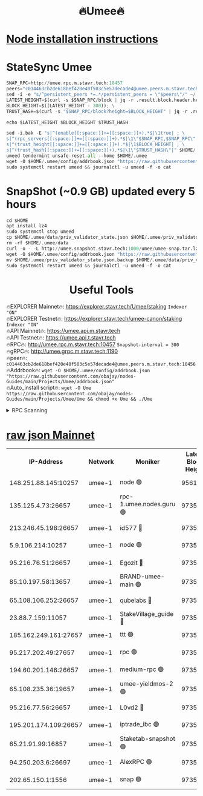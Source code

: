 <h1 align="center"> 🔥Umee🔥</h1>


[Node installation instructions](https://github.com/obajay/nodes-Guides/tree/main/Projects/Umee)
=
# StateSync Umee
```python
SNAP_RPC=http://umee.rpc.m.stavr.tech:10457
peers="c014463cb2de618bef420e40f503c5e57decade4@umee.peers.m.stavr.tech:10456"
sed -i -e "s/^persistent_peers *=.*/persistent_peers = \"$peers\"/" ~/.umee/config/config.toml
LATEST_HEIGHT=$(curl -s $SNAP_RPC/block | jq -r .result.block.header.height); \
BLOCK_HEIGHT=$((LATEST_HEIGHT - 300)); \
TRUST_HASH=$(curl -s "$SNAP_RPC/block?height=$BLOCK_HEIGHT" | jq -r .result.block_id.hash)

echo $LATEST_HEIGHT $BLOCK_HEIGHT $TRUST_HASH

sed -i.bak -E "s|^(enable[[:space:]]+=[[:space:]]+).*$|\1true| ; \
s|^(rpc_servers[[:space:]]+=[[:space:]]+).*$|\1\"$SNAP_RPC,$SNAP_RPC\"| ; \
s|^(trust_height[[:space:]]+=[[:space:]]+).*$|\1$BLOCK_HEIGHT| ; \
s|^(trust_hash[[:space:]]+=[[:space:]]+).*$|\1\"$TRUST_HASH\"|" $HOME/.umee/config/config.toml
umeed tendermint unsafe-reset-all --home $HOME/.umee
wget -O $HOME/.umee/config/addrbook.json "https://raw.githubusercontent.com/obajay/nodes-Guides/main/Projects/Umee/addrbook.json"
sudo systemctl restart umeed && journalctl -u umeed -f -o cat
```
# SnapShot (~0.9 GB) updated every 5 hours
```python
cd $HOME
apt install lz4
sudo systemctl stop umeed
cp $HOME/.umee/data/priv_validator_state.json $HOME/.umee/priv_validator_state.json.backup
rm -rf $HOME/.umee/data
curl -o - -L http://umee.snapshot.stavr.tech:1000/umee/umee-snap.tar.lz4 | lz4 -c -d - | tar -x -C $HOME/.umee --strip-components 2
wget -O $HOME/.umee/config/addrbook.json "https://raw.githubusercontent.com/obajay/nodes-Guides/main/Projects/Umee/addrbook.json"
mv $HOME/.umee/priv_validator_state.json.backup $HOME/.umee/data/priv_validator_state.json
sudo systemctl restart umeed && journalctl -u umeed -f -o cat
```
 <h1 align="center"> Useful Tools</h1>

🔥EXPLORER Mainnet🔥:      https://explorer.stavr.tech/Umee/staking             `Indexer "ON"` \
🔥EXPLORER Testnet🔥:        https://explorer.stavr.tech/umee-canon/staking      `Indexer "ON"` \
🔥API Mainnet🔥:                   https://umee.api.m.stavr.tech \
🔥API Testnet🔥:                     https://umee.api.t.stavr.tech \
🔥RPC🔥:                                   http://umee.rpc.m.stavr.tech:10457                     `Snapshot-interval = 300` \
🔥gRPC🔥:                              http://umee.grpc.m.stavr.tech:1190 \
🔥peer🔥:                     `c014463cb2de618bef420e40f503c5e57decade4@umee.peers.m.stavr.tech:10456` \
🔥Addrbook🔥:    ```wget -O $HOME/.umee/config/addrbook.json "https://raw.githubusercontent.com/obajay/nodes-Guides/main/Projects/Umee/addrbook.json"``` \
🔥Auto_install script🔥: ```wget -O Ume https://raw.githubusercontent.com/obajay/nodes-Guides/main/Projects/Umee/Ume && chmod +x Ume && ./Ume```

<details>
<summary>RPC Scanning</summary>

<h2 align="center"> We scan nodes in real time every 4 hours. And we provide the final result of RPC endpoints.
We cannot influence the operation of these nodes in any way. </h2>


```python
If Voting Power is higher than 0 --> then the Node is a validator of the network and may be subject to attack and be a potential threat to the chain.
```
```python
We marked such validators with a red symbol
```

</details>

[raw json Mainnet](https://rpc-check.umeem.stavr.tech/umeem/rpc-umeem-result.json)
=



<table><tr><th>IP-Address</th><th>Network</th><th>Moniker</th><th>Latest Block Height</th><th>Earliest Block Height</th><th>Catching Up</th><th>Tx Index</th><th>Voting Power</th><th>Scan Time</th></tr><tr><td>148.251.88.145:10257</td><td>umee-1</td><td>node 🟢</td><td>9561500</td><td>5050395</td><td>False</td><td>on</td><td>0</td><td>2023-12-18T12:43:43.942538516UTC</td></tr><tr><td>135.125.4.73:26657</td><td>umee-1</td><td>rpc-1.umee.nodes.guru 🟢</td><td>9735128</td><td>5167386</td><td>False</td><td>on</td><td>0</td><td>2023-12-18T12:45:21.492910433UTC</td></tr><tr><td>213.246.45.198:26657</td><td>umee-1</td><td>id577 🔴</td><td>9735112</td><td>7100001</td><td>False</td><td>on</td><td>35119827</td><td>2023-12-18T12:43:50.419135502UTC</td></tr><tr><td>5.9.106.214:10257</td><td>umee-1</td><td>node 🟢</td><td>9735123</td><td>7942001</td><td>False</td><td>on</td><td>0</td><td>2023-12-18T12:44:54.169801854UTC</td></tr><tr><td>95.216.76.51:26657</td><td>umee-1</td><td>Egozit 🔴</td><td>9735128</td><td>8262001</td><td>False</td><td>off</td><td>38357765</td><td>2023-12-18T12:45:21.161130496UTC</td></tr><tr><td>85.10.197.58:13657</td><td>umee-1</td><td>BRAND-umee-main 🟢</td><td>9735115</td><td>8427832</td><td>False</td><td>on</td><td>0</td><td>2023-12-18T12:44:07.825528400UTC</td></tr><tr><td>65.108.106.252:26657</td><td>umee-1</td><td>qubelabs 🔴</td><td>9735115</td><td>8825432</td><td>False</td><td>on</td><td>36841824</td><td>2023-12-18T12:44:08.163312553UTC</td></tr><tr><td>23.88.7.159:11057</td><td>umee-1</td><td>StakeVillage_guide 🔴</td><td>9735122</td><td>9137726</td><td>False</td><td>on</td><td>1401406</td><td>2023-12-18T12:44:46.560815310UTC</td></tr><tr><td>185.162.249.161:27657</td><td>umee-1</td><td>ttt 🟢</td><td>9735121</td><td>9321953</td><td>False</td><td>on</td><td>0</td><td>2023-12-18T12:44:40.176573732UTC</td></tr><tr><td>95.217.202.49:27657</td><td>umee-1</td><td>rpc 🟢</td><td>9735121</td><td>9440090</td><td>False</td><td>on</td><td>0</td><td>2023-12-18T12:44:39.872085438UTC</td></tr><tr><td>194.60.201.146:26657</td><td>umee-1</td><td>medium-rpc 🟢</td><td>9735113</td><td>9484365</td><td>False</td><td>on</td><td>0</td><td>2023-12-18T12:43:56.926055632UTC</td></tr><tr><td>65.108.235.36:19657</td><td>umee-1</td><td>umee-yieldmos-2 🟢</td><td>9735104</td><td>9575548</td><td>False</td><td>on</td><td>0</td><td>2023-12-18T12:43:04.693050748UTC</td></tr><tr><td>95.216.77.56:26657</td><td>umee-1</td><td>L0vd2 🔴</td><td>9735131</td><td>9635131</td><td>False</td><td>off</td><td>37507200</td><td>2023-12-18T12:45:38.838772948UTC</td></tr><tr><td>195.201.174.109:26657</td><td>umee-1</td><td>iptrade_ibc 🟢</td><td>9735117</td><td>9686001</td><td>False</td><td>on</td><td>0</td><td>2023-12-18T12:44:18.672418046UTC</td></tr><tr><td>65.21.91.99:16857</td><td>umee-1</td><td>Staketab-snapshot 🟢</td><td>9735118</td><td>9721001</td><td>False</td><td>off</td><td>0</td><td>2023-12-18T12:44:21.172641010UTC</td></tr><tr><td>94.250.203.6:26697</td><td>umee-1</td><td>AlexRPC 🟢</td><td>9735114</td><td>9722001</td><td>False</td><td>on</td><td>0</td><td>2023-12-18T12:44:03.485789792UTC</td></tr><tr><td>202.65.150.1:1556</td><td>umee-1</td><td>snap 🟢</td><td>9735123</td><td>9734655</td><td>False</td><td>on</td><td>0</td><td>2023-12-18T12:44:51.805955680UTC</td></tr></table>